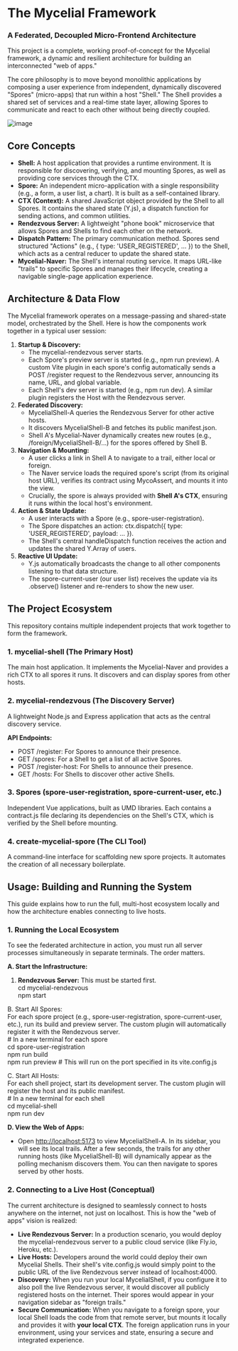 # **The Mycelial Framework**

### **A Federated, Decoupled Micro-Frontend Architecture**

This project is a complete, working proof-of-concept for the Mycelial framework, a dynamic and resilient architecture for building an interconnected "web of apps."

The core philosophy is to move beyond monolithic applications by composing a user experience from independent, dynamically discovered "Spores" (micro-apps) that run within a host "Shell." The Shell provides a shared set of services and a real-time state layer, allowing Spores to communicate and react to each other without being directly coupled.

![image](https://github.com/user-attachments/assets/69d7f78e-727e-4a81-ad56-c48f4f5311c5)


## **Core Concepts**

- **Shell:** A host application that provides a runtime environment. It is responsible for discovering, verifying, and mounting Spores, as well as providing core services through the CTX.
- **Spore:** An independent micro-application with a single responsibility (e.g., a form, a user list, a chart). It is built as a self-contained library.
- **CTX (Context):** A shared JavaScript object provided by the Shell to all Spores. It contains the shared state (Y.js), a dispatch function for sending actions, and common utilities.
- **Rendezvous Server:** A lightweight "phone book" microservice that allows Spores and Shells to find each other on the network.
- **Dispatch Pattern:** The primary communication method. Spores send structured "Actions" (e.g., { type: 'USER_REGISTERED', ... }) to the Shell, which acts as a central reducer to update the shared state.
- **Mycelial-Naver:** The Shell's internal routing service. It maps URL-like "trails" to specific Spores and manages their lifecycle, creating a navigable single-page application experience.

## **Architecture & Data Flow**

The Mycelial framework operates on a message-passing and shared-state model, orchestrated by the Shell. Here is how the components work together in a typical user session:

1. **Startup & Discovery:**
   - The mycelial-rendezvous server starts.
   - Each Spore's preview server is started (e.g., npm run preview). A custom Vite plugin in each spore's config automatically sends a POST /register request to the Rendezvous server, announcing its name, URL, and global variable.
   - Each Shell's dev server is started (e.g., npm run dev). A similar plugin registers the Host with the Rendezvous server.
2. **Federated Discovery:**
   - MycelialShell-A queries the Rendezvous Server for other active hosts.
   - It discovers MycelialShell-B and fetches its public manifest.json.
   - Shell A's Mycelial-Naver dynamically creates new routes (e.g., /foreign/MycelialShell-B/...) for the spores offered by Shell B.
3. **Navigation & Mounting:**
   - A user clicks a link in Shell A to navigate to a trail, either local or foreign.
   - The Naver service loads the required spore's script (from its original host URL), verifies its contract using MycoAssert, and mounts it into the view.
   - Crucially, the spore is always provided with **Shell A's CTX**, ensuring it runs within the local host's environment.
4. **Action & State Update:**
   - A user interacts with a Spore (e.g., spore-user-registration).
   - The Spore dispatches an action: ctx.dispatch({ type: 'USER_REGISTERED', payload: ... }).
   - The Shell's central handleDispatch function receives the action and updates the shared Y.Array of users.
5. **Reactive UI Update:**
   - Y.js automatically broadcasts the change to all other components listening to that data structure.
   - The spore-current-user (our user list) receives the update via its .observe() listener and re-renders to show the new user.

## **The Project Ecosystem**

This repository contains multiple independent projects that work together to form the framework.

### **1\. mycelial-shell (The Primary Host)**

The main host application. It implements the Mycelial-Naver and provides a rich CTX to all spores it runs. It discovers and can display spores from other hosts.

### **2\. mycelial-rendezvous (The Discovery Server)**

A lightweight Node.js and Express application that acts as the central discovery service.

**API Endpoints:**

- POST /register: For Spores to announce their presence.
- GET /spores: For a Shell to get a list of all active Spores.
- POST /register-host: For Shells to announce their presence.
- GET /hosts: For Shells to discover other active Shells.

### **3\. Spores (spore-user-registration, spore-current-user, etc.)**

Independent Vue applications, built as UMD libraries. Each contains a contract.js file declaring its dependencies on the Shell's CTX, which is verified by the Shell before mounting.

### **4\. create-mycelial-spore (The CLI Tool)**

A command-line interface for scaffolding new spore projects. It automates the creation of all necessary boilerplate.

## **Usage: Building and Running the System**

This guide explains how to run the full, multi-host ecosystem locally and how the architecture enables connecting to live hosts.

### **1\. Running the Local Ecosystem**

To see the federated architecture in action, you must run all server processes simultaneously in separate terminals. The order matters.

**A. Start the Infrastructure:**

1. **Rendezvous Server:** This must be started first.  
   cd mycelial-rendezvous  
   npm start

B. Start All Spores:  
For each spore project (e.g., spore-user-registration, spore-current-user, etc.), run its build and preview server. The custom plugin will automatically register it with the Rendezvous server.  
\# In a new terminal for each spore  
cd spore-user-registration  
npm run build  
npm run preview \# This will run on the port specified in its vite.config.js

C. Start All Hosts:  
For each shell project, start its development server. The custom plugin will register the host and its public manifest.  
\# In a new terminal for each shell  
cd mycelial-shell  
npm run dev

**D. View the Web of Apps:**

- Open <http://localhost:5173> to view MycelialShell-A. In its sidebar, you will see its local trails. After a few seconds, the trails for any other running hosts (like MycelialShell-B) will dynamically appear as the polling mechanism discovers them. You can then navigate to spores served by other hosts.

### **2\. Connecting to a Live Host (Conceptual)**

The current architecture is designed to seamlessly connect to hosts anywhere on the internet, not just on localhost. This is how the "web of apps" vision is realized:

- **Live Rendezvous Server:** In a production scenario, you would deploy the mycelial-rendezvous server to a public cloud service (like Fly.io, Heroku, etc.).
- **Live Hosts:** Developers around the world could deploy their own Mycelial Shells. Their shell's vite.config.js would simply point to the public URL of the live Rendezvous server instead of localhost:4000.
- **Discovery:** When you run your local MycelialShell, if you configure it to also poll the live Rendezvous server, it would discover all publicly registered hosts on the internet. Their spores would appear in your navigation sidebar as "foreign trails."
- **Secure Communication:** When you navigate to a foreign spore, your local Shell loads the code from that remote server, but mounts it locally and provides it with **your local CTX**. The foreign application runs in your environment, using your services and state, ensuring a secure and integrated experience.
